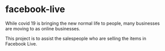# facebook-live

While covid 19 is bringing the new normal life to people, many businesses are moving to as online businesses. 

This project is to assist the salespeople who are selling the items in Facebook Live.

